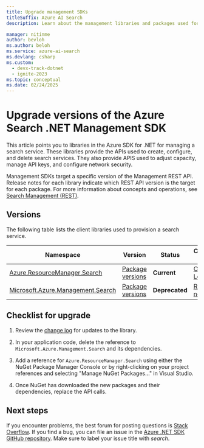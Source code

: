 ```yaml
---
title: Upgrade management SDKs
titleSuffix: Azure AI Search
description: Learn about the management libraries and packages used for control plane operations in Azure AI Search.

manager: nitinme
author: bevloh
ms.author: beloh
ms.service: azure-ai-search
ms.devlang: csharp
ms.custom:
  - devx-track-dotnet
  - ignite-2023
ms.topic: conceptual
ms.date: 02/24/2025
---
```


# Upgrade versions of the Azure Search .NET Management SDK

This article points you to libraries in the Azure SDK for .NET for managing a search service. These libraries provide the APIs used to create, configure, and delete search services. They also provide APIS used to adjust capacity, manage API keys, and configure network security.

Management SDKs target a specific version of the Management REST API. Release notes for each library indicate which REST API version is the target for each package. For more information about concepts and operations, see [Search Management (REST)](/rest/api/searchmanagement/).

## Versions

The following table lists the client libraries used to provision a search service.

| Namespace | Version| Status | Change log |
|-----------|--------|--------|------------|
| [Azure.ResourceManager.Search](/dotnet/api/overview/azure/resourcemanager.search-readme?view=azure-dotnet&preserve-view=true) | [Package versions](https://www.nuget.org/packages/Azure.ResourceManager.Search) | **Current** | [Change Lot](https://github.com/Azure/azure-sdk-for-net/blob/main/sdk/search/Azure.ResourceManager.Search/CHANGELOG.md) |
| [Microsoft.Azure.Management.Search](/dotnet/api/overview/azure/search/management/management-cognitivesearch(deprecated)?view=azure-dotnet&preserve-view=true) | [Package versions](https://www.nuget.org/packages/Microsoft.Azure.Management.Search#versions-body-tab) | **Deprecated** | [Release notes](https://www.nuget.org/packages/Microsoft.Azure.Management.Search#release-body-tab) |

## Checklist for upgrade

1. Review the [change log](https://github.com/Azure/azure-sdk-for-net/blob/main/sdk/search/Azure.ResourceManager.Search/CHANGELOG.md) for updates to the library.

1. In your application code, delete the reference to `Microsoft.Azure.Management.Search` and its dependencies.

1. Add a reference for `Azure.ResourceManager.Search` using either the NuGet Package Manager Console or by right-clicking on your project references and selecting "Manage NuGet Packages..." in Visual Studio.

1. Once NuGet has downloaded the new packages and their dependencies, replace the API calls.

## Next steps

If you encounter problems, the best forum for posting questions is [Stack Overflow](https://stackoverflow.com/questions/tagged/azure-cognitive-search?tab=Newest). If you find a bug, you can file an issue in the [Azure .NET SDK GitHub repository](https://github.com/Azure/azure-sdk-for-net/issues). Make sure to label your issue title with *search*.
